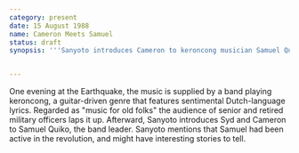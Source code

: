 ```yaml
---
category: present
date: 15 August 1988
name: Cameron Meets Samuel
status: draft
synopsis: '''Sanyoto introduces Cameron to keroncong musician Samuel Quiko, who has interesting stories to tell about the revolution.'''


---
```




One evening at the Earthquake, the music is supplied by a band playing keroncong, a
guitar-driven genre that features sentimental Dutch-language lyrics.
Regarded as "music for old folks" the audience of senior and retired
military officers laps it up. Afterward, Sanyoto introduces Syd and
Cameron to Samuel Quiko, the band leader. Sanyoto mentions that Samuel
had been active in the revolution, and might have interesting stories to
tell.